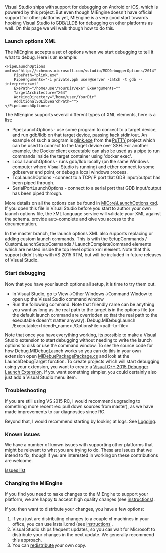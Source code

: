 Visual Studio ships with support for debugging on Android or iOS, which is powered by this project. But even though MIEngine doesn't have official support for other platforms yet, MIEngine is a very good start towards hooking Visual Studio to GDB/LLDB for debugging on other platforms as well. On this page we will walk though how to do this.

### Launch options XML

The MIEngine accepts a set of options when we start debugging to tell it what to debug. Here is an example:

    <PipeLaunchOptions xmlns="http://schemas.microsoft.com/vstudio/MDDDebuggerOptions/2014" 
        PipePath="plink.exe" 
        PipeArguments="-i private.ppk user@server -batch -t gdb --interpreter=mi" 
        ExePath="/home/user/YourDir/exe" ExeArguments="" 
        TargetArchitecture="X64" 
        WorkingDirectory="/home/user/YourDir" 
        AdditionalSOLibSearchPath=""> 
    </PipeLaunchOptions>

The MIEngine supports several different types of XML elements, here is a list:
* PipeLaunchOptions - use some program to connect to a target device, and run gdb/lldb on that target device, passing back stdin/out. An example of such a program is [plink.exe](http://the.earth.li/~sgtatham/putty/latest/x86/putty.exe) from the [PuTTY](http://www.chiark.greenend.org.uk/~sgtatham/putty/) project which can be used to connect to the target device over SSH. For another example, the Docker client executable can also be used as a pipe to run commands inside the target container using 'docker exec'.
* LocalLaunchOptions - runs gdb/lldb locally (on the same Windows computer where Visual Studio is running) and either connect to some gdbserver end point, or debug a local windows process.
* TcpLaunchOptions - connect to a TCP/IP port that GDB input/output has been piped through.
* SerialPortLaunchOptions - connect to a serial port that GDB input/output has been piped through.

More details on all the options can be found in [MICore\LaunchOptions.xsd](https://github.com/Microsoft/MIEngine/blob/master/src/MICore/LaunchOptions.xsd). If you open this file in Visual Studio before you start to author your own launch options file, the XML language service will validate your XML against the schema, provide auto-complete and give you access to the documentation.

In the master branch, the launch options XML also supports replacing or adding custom launch commands. This is with the SetupCommands / CustomLaunchSetupCommands / LaunchCompleteCommand elements which are nested inside the top level option xml element. Note that this support didn't ship with VS 2015 RTM, but will be included in future releases of Visual Studio.

### Start debugging

Now that you have your launch options all setup, it is time to try them out.
* In Visual Studio, go to View->Other Windows->Command Window to open up the Visual Studio command window
* Run the following command. Note that friendly name can be anything you want as long as the real path to the target is in the options file (or the default launch command are overridden so that the real path to the executable doesn't matter anyway).
    Debug.MIDebugLaunch /Executable:\<friendly_name\> /OptionsFile:\<path-to-file\>

Note that once you have everything working, its possible to make a Visual Studio extension to start debugging without needing to write the launch options to disk or use the command window. To see the source code for how Debug.MIDebugLaunch works so you can do this in your own extension open [MIDebugPackagePackage.cs](https://github.com/Microsoft/MIEngine/blob/master/src/MIDebugPackage/MIDebugPackagePackage.cs) and look at the LaunchDebugTarget function. To create projects which will start debugging using your extension, you want to create a [Visual C++ 2015 Debugger Launch Extension](https://visualstudiogallery.msdn.microsoft.com/7fe7f19f-ceb9-47e3-b440-c62df2b85281). If you want something simpler, you could certainly also just add a Visual Studio menu item.

### Troubleshooting
If you are still using VS 2015 RC, I would recommend upgrading to something more recent (ex: pull down sources from master), as we have made improvements to our diagnostics since RC.

Beyond that, I would recommend starting by looking at logs. See [Logging](logging).

### Known issues

We have a number of known issues with supporting other platforms that might be relevant to what you are trying to do. These are issues that we intend to fix, though if you are interested in working on these contributions are welcome.

[Issues list](https://github.com/Microsoft/MIEngine/labels/general-linux-support)

### Changing the MIEngine

If you find you need to make changes to the MIEngine to support your platform, we are happy to accept high quality changes (see [instructions](https://github.com/Microsoft/MIEngine/wiki/Contributing-Code)).

If you then want to distribute your changes, you have a few options:

1. If you just are distributing changes to a couple of machines in your office, you can use Install.cmd (see [instructions](https://github.com/Microsoft/MIEngine/wiki/Patching-Visual-Studio)).
2. Visual Studio ships frequent updates, so you can wait for Microsoft to distribute your changes in the next update. We generally recommend this approach.
3. You can [redistribute](https://github.com/Microsoft/MIEngine/wiki/Redistribution) your own copy.
